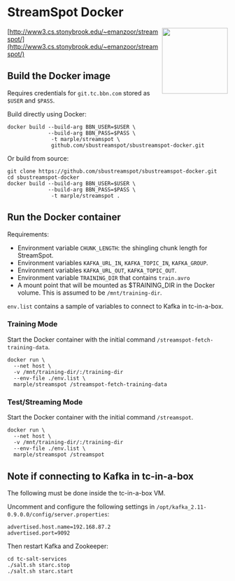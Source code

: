 # StreamSpot Docker
<img src="http://www3.cs.stonybrook.edu/~emanzoor/streamspot/img/streamspot-logo.jpg" height="150" align="right"/>

[http://www3.cs.stonybrook.edu/~emanzoor/streamspot/](http://www3.cs.stonybrook.edu/~emanzoor/streamspot/)

## Build the Docker image

Requires credentials for `git.tc.bbn.com` stored as `$USER` and `$PASS`.

Build directly using Docker:
```
docker build --build-arg BBN_USER=$USER \
             --build-arg BBN_PASS=$PASS \
              -t marple/streamspot \
              github.com/sbustreamspot/sbustreamspot-docker.git
```

Or build from source:
```
git clone https://github.com/sbustreamspot/sbustreamspot-docker.git
cd sbustreamspot-docker
docker build --build-arg BBN_USER=$USER \
             --build-arg BBN_PASS=$PASS \
              -t marple/streamspot .
```

## Run the Docker container

Requirements:

   * Environment variable `CHUNK_LENGTH`: the shingling chunk length for StreamSpot.
   * Environment variables `KAFKA_URL_IN`, `KAFKA_TOPIC_IN`, `KAFKA_GROUP`.
   * Environment variables `KAFKA_URL_OUT`, `KAFKA_TOPIC_OUT`.
   * Environment variable `TRAINING_DIR` that contains `train.avro`
   * A mount point that will be mounted as $TRAINING_DIR in the Docker volume.
     This is assumed to be `/mnt/training-dir`.

`env.list` contains a sample of variables to connect to Kafka in tc-in-a-box.

### Training Mode

Start the Docker container with the initial command `/streamspot-fetch-training-data`.

```
docker run \
  --net host \
  -v /mnt/training-dir/:/training-dir
  --env-file ./env.list \
  marple/streamspot /streamspot-fetch-training-data
```

### Test/Streaming Mode

Start the Docker container with the initial command `/streamspot`.

```
docker run \
  --net host \
  -v /mnt/training-dir/:/training-dir
  --env-file ./env.list \
  marple/streamspot /streamspot
```

## Note if connecting to Kafka in tc-in-a-box

The following must be done inside the tc-in-a-box VM.

Uncomment and configure the following settings in
`/opt/kafka_2.11-0.9.0.0/config/server.properties`:
```
advertised.host.name=192.168.87.2
advertised.port=9092
```

Then restart Kafka and Zookeeper:
```
cd tc-salt-services
./salt.sh starc.stop
./salt.sh starc.start
```
